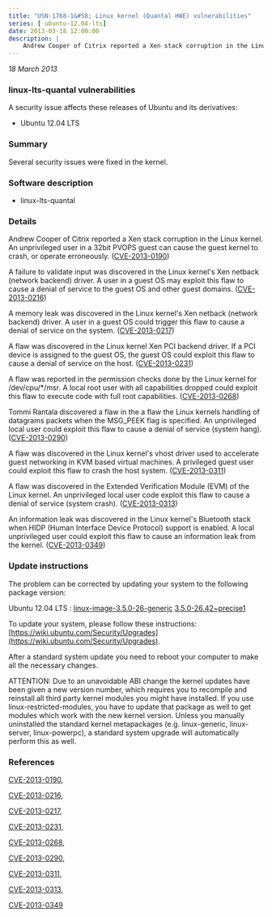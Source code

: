 ```yaml
---
title: "USN-1768-1&#58; Linux kernel (Quantal HWE) vulnerabilities"
series: [ ubuntu-12.04-lts]
date: 2013-03-18 12:00:00
description: |
    Andrew Cooper of Citrix reported a Xen stack corruption in the Linux kernel. An unprivileged user in a 32bit PVOPS guest can cause the guest kernel to crash, or operate erroneously. ([CVE-2013-0190](http://people.ubuntu.com/~ubuntu-security/cve/CVE-2013-0190))
--- 
```

 
 

*18 March 2013*

### linux-lts-quantal vulnerabilities

A security issue affects these releases of Ubuntu and its derivatives:

* Ubuntu 12.04 LTS

### Summary

Several security issues were fixed in the kernel. 

### Software description

* linux-lts-quantal 

### Details

Andrew Cooper of Citrix reported a Xen stack corruption in the Linux kernel. An unprivileged user in a 32bit PVOPS guest can cause the guest kernel to crash, or operate erroneously. ([CVE-2013-0190](http://people.ubuntu.com/~ubuntu-security/cve/CVE-2013-0190))

A failure to validate input was discovered in the Linux kernel&#39;s Xen netback (network backend) driver. A user in a guest OS may exploit this flaw to cause a denial of service to the guest OS and other guest domains. ([CVE-2013-0216](http://people.ubuntu.com/~ubuntu-security/cve/CVE-2013-0216))

A memory leak was discovered in the Linux kernel&#39;s Xen netback (network backend) driver. A user in a guest OS could trigger this flaw to cause a denial of service on the system. ([CVE-2013-0217](http://people.ubuntu.com/~ubuntu-security/cve/CVE-2013-0217))

A flaw was discovered in the Linux kernel Xen PCI backend driver. If a PCI device is assigned to the guest OS, the guest OS could exploit this flaw to cause a denial of service on the host. ([CVE-2013-0231](http://people.ubuntu.com/~ubuntu-security/cve/CVE-2013-0231))

A flaw was reported in the permission checks done by the Linux kernel for /dev/cpu/*/msr. A local root user with all capabilities dropped could exploit this flaw to execute code with full root capabilities. ([CVE-2013-0268](http://people.ubuntu.com/~ubuntu-security/cve/CVE-2013-0268))

Tommi Rantala discovered a flaw in the a flaw the Linux kernels handling of datagrams packets when the MSG_PEEK flag is specified. An unprivileged local user could exploit this flaw to cause a denial of service (system hang). ([CVE-2013-0290](http://people.ubuntu.com/~ubuntu-security/cve/CVE-2013-0290))

A flaw was discovered in the Linux kernel&#39;s vhost driver used to accelerate guest networking in KVM based virtual machines. A privileged guest user could exploit this flaw to crash the host system. ([CVE-2013-0311](http://people.ubuntu.com/~ubuntu-security/cve/CVE-2013-0311))

A flaw was discovered in the Extended Verification Module (EVM) of the Linux kernel. An unprivileged local user code exploit this flaw to cause a denial of service (system crash). ([CVE-2013-0313](http://people.ubuntu.com/~ubuntu-security/cve/CVE-2013-0313))

An information leak was discovered in the Linux kernel&#39;s Bluetooth stack when HIDP (Human Interface Device Protocol) support is enabled. A local unprivileged user could exploit this flaw to cause an information leak from the kernel. ([CVE-2013-0349](http://people.ubuntu.com/~ubuntu-security/cve/CVE-2013-0349)) 

### Update instructions

The problem can be corrected by updating your system to the following package version:

Ubuntu 12.04 LTS
 : [linux-image-3.5.0-26-generic](https://launchpad.net/ubuntu/+source/linux-lts-quantal) <span> [3.5.0-26.42~precise1](https://launchpad.net/ubuntu/+source/linux-lts-quantal/3.5.0-26.42~precise1) </span> 

To update your system, please follow these instructions: [https://wiki.ubuntu.com/Security/Upgrades](https://wiki.ubuntu.com/Security/Upgrades).

After a standard system update you need to reboot your computer to make all the necessary changes.

ATTENTION: Due to an unavoidable ABI change the kernel updates have been given a new version number, which requires you to recompile and reinstall all third party kernel modules you might have installed. If you use linux-restricted-modules, you have to update that package as well to get modules which work with the new kernel version. Unless you manually uninstalled the standard kernel metapackages (e.g. linux-generic, linux-server, linux-powerpc), a standard system upgrade will automatically perform this as well. 

### References

 
 [CVE-2013-0190](http://people.ubuntu.com/~ubuntu-security/cve/CVE-2013-0190), 

 [CVE-2013-0216](http://people.ubuntu.com/~ubuntu-security/cve/CVE-2013-0216), 

 [CVE-2013-0217](http://people.ubuntu.com/~ubuntu-security/cve/CVE-2013-0217), 

 [CVE-2013-0231](http://people.ubuntu.com/~ubuntu-security/cve/CVE-2013-0231), 

 [CVE-2013-0268](http://people.ubuntu.com/~ubuntu-security/cve/CVE-2013-0268), 

 [CVE-2013-0290](http://people.ubuntu.com/~ubuntu-security/cve/CVE-2013-0290), 

 [CVE-2013-0311](http://people.ubuntu.com/~ubuntu-security/cve/CVE-2013-0311), 

 [CVE-2013-0313](http://people.ubuntu.com/~ubuntu-security/cve/CVE-2013-0313), 

 [CVE-2013-0349](http://people.ubuntu.com/~ubuntu-security/cve/CVE-2013-0349)
 

